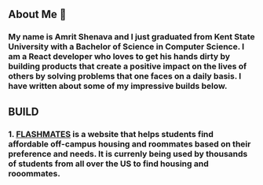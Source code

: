 ## About Me 👋
### My name is Amrit Shenava and I just graduated from Kent State University with a Bachelor of Science in Computer Science. I am a React developer who loves to get his hands dirty by building products that create a positive impact on the lives of others by solving problems that one faces on a daily basis. I have written about some of my impressive builds below. 

## BUILD
### 1. <a href="https://flashmates.tech">FLASHMATES</a> is a website that helps students find affordable off-campus housing and roommates based on their preference and needs. It is currenly being used by thousands of students from all over the US to find housing and rooommates.

